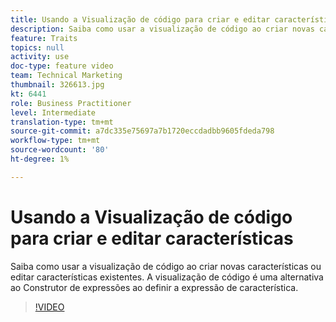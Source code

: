 ```yaml
---
title: Usando a Visualização de código para criar e editar características
description: Saiba como usar a visualização de código ao criar novas características ou editar características existentes. A visualização de código é uma alternativa ao Construtor de expressões ao definir a expressão de característica.
feature: Traits
topics: null
activity: use
doc-type: feature video
team: Technical Marketing
thumbnail: 326613.jpg
kt: 6441
role: Business Practitioner
level: Intermediate
translation-type: tm+mt
source-git-commit: a7dc335e75697a7b1720eccdadbb9605fdeda798
workflow-type: tm+mt
source-wordcount: '80'
ht-degree: 1%

---
```



# Usando a Visualização de código para criar e editar características

Saiba como usar a visualização de código ao criar novas características ou editar características existentes. A visualização de código é uma alternativa ao Construtor de expressões ao definir a expressão de característica.

>[!VIDEO](https://video.tv.adobe.com/v/326613/?quality=12&learn=on)
